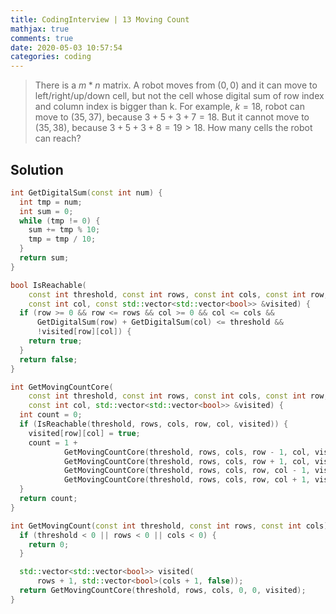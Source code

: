 ```yaml
---
title: CodingInterview | 13 Moving Count
mathjax: true
comments: true
date: 2020-05-03 10:57:54
categories: coding
---
```


> There is a $m * n$ matrix. A robot moves from $(0, 0)$ and it can move to left/right/up/down cell, but not the cell whose digital sum of row index and column index is bigger than k.
> For example, $k = 18$, robot can move to $(35, 37)$, because $3 + 5 + 3 + 7 = 18$. But it cannot move to $(35, 38)$, because $3 + 5 + 3 + 8 = 19 > 18$.
> How many cells the robot can reach?

## Solution
```C++
int GetDigitalSum(const int num) {
  int tmp = num;
  int sum = 0;
  while (tmp != 0) {
    sum += tmp % 10;
    tmp = tmp / 10;
  }
  return sum;
}

bool IsReachable(
    const int threshold, const int rows, const int cols, const int row,
    const int col, const std::vector<std::vector<bool>> &visited) {
  if (row >= 0 && row <= rows && col >= 0 && col <= cols &&
      GetDigitalSum(row) + GetDigitalSum(col) <= threshold &&
      !visited[row][col]) {
    return true;
  }
  return false;
}

int GetMovingCountCore(
    const int threshold, const int rows, const int cols, const int row,
    const int col, std::vector<std::vector<bool>> &visited) {
  int count = 0;
  if (IsReachable(threshold, rows, cols, row, col, visited)) {
    visited[row][col] = true;
    count = 1 + 
            GetMovingCountCore(threshold, rows, cols, row - 1, col, visited) +
            GetMovingCountCore(threshold, rows, cols, row + 1, col, visited) +
            GetMovingCountCore(threshold, rows, cols, row, col - 1, visited) +
            GetMovingCountCore(threshold, rows, cols, row, col + 1, visited);
  }
  return count;
}

int GetMovingCount(const int threshold, const int rows, const int cols) {
  if (threshold < 0 || rows < 0 || cols < 0) {
    return 0;
  }

  std::vector<std::vector<bool>> visited(
      rows + 1, std::vector<bool>(cols + 1, false));
  return GetMovingCountCore(threshold, rows, cols, 0, 0, visited);
}
```
